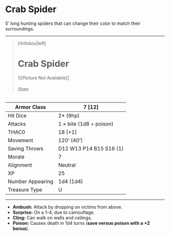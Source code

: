 # Crab Spider

5’ long hunting spiders that can change their color to match their surroundings.

------
> [!infobox|left] 
>  # Crab Spider 
>  ![[Picture Not Available]] 
>  ###### Stats 
| Armor Class     | 7 [12]                  |
| ---------------- | ----------------------- |
| Hit Dice         | 2* (9hp)                |
| Attacks          | 1 × bite (1d8 + poison) |
| THAC0            | 18 [+1]                 |
| Movement         | 120’ (40’)              |
| Saving Throws    | D12 W13 P14 B15 S16 (1) |
| Morale           | 7                       |
| Alignment        | Neutral                 |
| XP               | 25                      |
| Number Appearing | 1d4 (1d4)               |
| Treasure Type    | U                       |

------

- **Ambush:** Attack by dropping on victims from above.
- **Surprise:** On a 1–4, due to camouflage.
- **Cling:** Can walk on walls and ceilings.
- **Poison:** Causes death in 1d4 turns (**save versus poison with a +2 bonus**).

